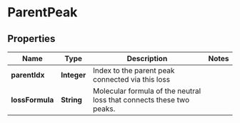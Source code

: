

# ParentPeak



## Properties

| Name | Type | Description | Notes |
|------------ | ------------- | ------------- | -------------|
|**parentIdx** | **Integer** | Index to the parent peak connected via this loss |  |
|**lossFormula** | **String** | Molecular formula of the neutral loss that connects these two peaks. |  |



